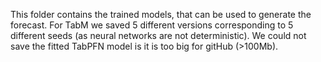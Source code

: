 This folder contains the trained models, that can be used to generate the forecast.
For TabM we saved 5 different versions corresponding to 5 different seeds (as neural networks are not deterministic).
We could not save the fitted TabPFN model is it is too big for gitHub (>100Mb).
